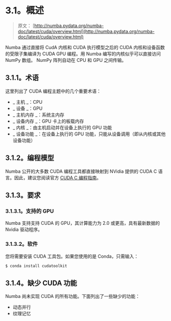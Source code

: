 # 3.1。概述

> 原文： [http://numba.pydata.org/numba-doc/latest/cuda/overview.html](http://numba.pydata.org/numba-doc/latest/cuda/overview.html)

Numba 通过直接将 CudA 内核和 CUDA 执行模型之后的 CUDA 内核和设备函数的受限子集编译为 CUDA GPU 编程。用 Numba 编写的内核似乎可以直接访问 NumPy 数组。 NumPy 阵列自动在 CPU 和 GPU 之间传输。

## 3.1.1。术语

这里列出了 CUDA 编程主题中的几个重要术语：

*   _ 主机 _：CPU
*   _ 设备 _：GPU
*   _ 主机内存 _：系统主内存
*   _ 设备内存 _：GPU 卡上的板载内存
*   _ 内核 _：由主机启动并在设备上执行的 GPU 功能
*   _ 设备功能 _：在设备上执行的 GPU 功能，只能从设备调用（即从内核或其他设备功能）

## 3.1.2。编程模型

Numba 公开的大多数 CUDA 编程工具都直接映射到 NVidia 提供的 CUDA C 语言。因此，建议您阅读官方 [CUDA C 编程指南](http://docs.nvidia.com/cuda/cuda-c-programming-guide)。

## 3.1.3。要求

### 3.1.3.1。支持的 GPU

Numba 支持支持 CUDA 的 GPU，其计算能力为 2.0 或更高，具有最新数据的 Nvidia 驱动程序。

### 3.1.3.2。软件

您将需要安装 CUDA 工具包。如果您使用的是 Conda，只需输入：

```py
$ conda install cudatoolkit

```

## 3.1.4。缺少 CUDA 功能

Numba 尚未实现 CUDA 的所有功能。下面列出了一些缺少的功能：

*   动态并行
*   纹理记忆